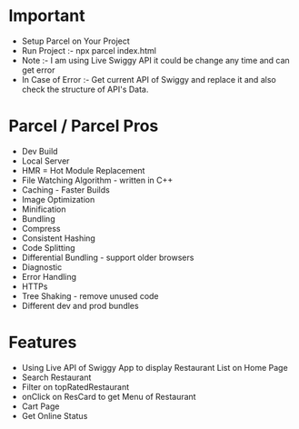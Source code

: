 # Important

* Setup Parcel on Your Project
* Run Project :- npx parcel index.html
* Note :- I am using Live Swiggy API it could be change any time and can get error
* In Case of Error :- Get current API of Swiggy and replace it and also check the structure of API's Data.

# Parcel / Parcel Pros 

* Dev Build
* Local Server
* HMR = Hot Module Replacement
* File Watching Algorithm - written in C++
* Caching - Faster Builds
* Image Optimization
* Minification
* Bundling
* Compress
* Consistent Hashing
* Code Splitting
* Differential Bundling - support older browsers
* Diagnostic
* Error Handling
* HTTPs
* Tree Shaking - remove unused code
* Different dev and prod bundles

# Features

* Using Live API of Swiggy App to display Restaurant List on Home Page
* Search Restaurant
* Filter on topRatedRestaurant
* onClick on ResCard to get Menu of Restaurant
* Cart Page
* Get Online Status